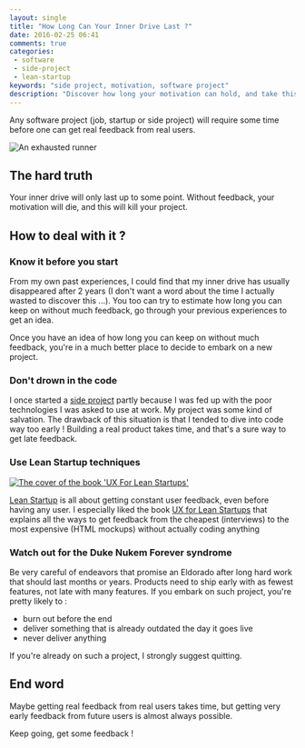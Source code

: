```yaml
---
layout: single
title: "How Long Can Your Inner Drive Last ?"
date: 2016-02-25 06:41
comments: true
categories:
 - software
 - side-project
 - lean-startup
keywords: "side project, motivation, software project"
description: "Discover how long your motivation can hold, and take this into account next time you embark on a software project"
---
```

Any software project (job, startup or side project) will require some time before one can get real feedback from real users.

![An exhausted runner]({{site.url}}{{site.baseurl}}/imgs/2016-02-25-how-long-can-your-inner-drive-last/exhausted-runner.jpg)

## The hard truth

Your inner drive will only last up to some point. Without feedback, your motivation will die, and this will kill your project.

## How to deal with it ?

### Know it before you start

From my own past experiences, I could find that my inner drive has usually disappeared after 2 years (I don't want a word about the time I actually wasted to discover this ...). You too can try to estimate how long you can keep on without much feedback, go through your previous experiences to get an idea.

Once you have an idea of how long you can keep on without much feedback, you're in a much better place to decide to embark on a new project.

### Don't drown in the code

I once started a [side project](http://philippe.bourgau.net/rip-mes-courses-dot-fr/) partly because I was fed up with the poor technologies I was asked to use at work. My project was some kind of salvation. The drawback of this situation is that I tended to dive into code way too early ! Building a real product takes time, and that's a sure way to get late feedback.

### Use Lean Startup techniques

[![The cover of the book 'UX For Lean Startups']({{site.url}}{{site.baseurl}}/imgs/2016-02-25-how-long-can-your-inner-drive-last/ux-for-lean-startups.jpg)](http://www.amazon.com/UX-Lean-Startups-Experience-Research/dp/1449334911)

[Lean Startup](http://theleanstartup.com/) is all about getting constant user feedback, even before having any user. I especially liked the book [UX for Lean Startups](http://www.amazon.com/UX-Lean-Startups-Experience-Research/dp/1449334911) that explains all the ways to get feedback from the cheapest (interviews) to the most expensive (HTML mockups) without actually coding anything

### Watch out for the Duke Nukem Forever syndrome

Be very careful of endeavors that promise an Eldorado after long hard work that should last months or years. Products need to ship early with as fewest features, not late with many features. If you embark on such project, you're pretty likely to :

* burn out before the end
* deliver something that is already outdated the day it goes live
* never deliver anything

If you're already on such a project, I strongly suggest quitting.

## End word

Maybe getting real feedback from real users takes time, but getting very early feedback from future users is almost always possible.

Keep going, get some feedback !
